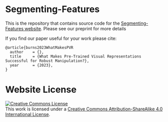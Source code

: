 # Segmenting-Features

This is the repository that contains source code for the [Segmenting-Features website](https://kayburns.github.io/segmentingfeatures/). Please see our preprint for more details

If you find our paper useful for your work please cite:
```
@article{burns2023WhatMakesPVR
  author    = {},
  title     = {What Makes Pre-Trained Visual Representations Successful for Robust Manipulation?},
  year      = {2023},
}
```

# Website License
<a rel="license" href="http://creativecommons.org/licenses/by-sa/4.0/"><img alt="Creative Commons License" style="border-width:0" src="https://i.creativecommons.org/l/by-sa/4.0/88x31.png" /></a><br />This work is licensed under a <a rel="license" href="http://creativecommons.org/licenses/by-sa/4.0/">Creative Commons Attribution-ShareAlike 4.0 International License</a>.
